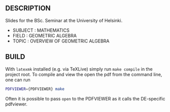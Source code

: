 DESCRIPTION
-----------
Slides for the BSc. Seminar at the University of Helsinki.

 - SUBJECT	:	MATHEMATICS
 - FIELD	:	GEOMETRIC ALGEBRA
 - TOPIC	:	OVERVIEW OF GEOMETRIC ALGEBRA

BUILD
-----
With `latexmk` installed (e.g. via TeXLive) simply run `make compile` in the project root.
To compile and view the open the pdf from the command line, one can run
```sh
PDFVIEWER={PDFVIEWER} make
```
Often it is possible to pass `open` to the PDFVIEWER as it calls the DE-specific pdfviewer.
